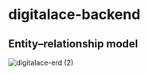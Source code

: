 # digitalace-backend

## Entity–relationship model 
![digitalace-erd (2)](https://user-images.githubusercontent.com/24221801/118578199-4e48df80-b7be-11eb-8fc2-56b8e361721f.png)
